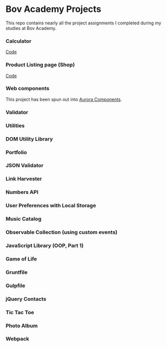 # Bov Academy Projects
This repo contains nearly all the project assignments I completed during my studies at Bov Academy.

### Calculator
[Code](calculator)

### Product Listing page (Shop)
[Code](product-listing)

### Web components
This project has been spun out into [Aurora Components](https://github.com/carrieforde/Aurora-Components).

### Validator

### Utilities

### DOM Utility Library

### Portfolio

### JSON Validator

### Link Harvester

### Numbers API

### User Preferences with Local Storage

### Music Catalog

### Observable Collection (using custom events)

### JavaScript Library (OOP, Part 1)

### Game of Life

### Gruntfile

### Gulpfile

### jQuery Contacts

### Tic Tac Toe

### Photo Album

### Webpack
